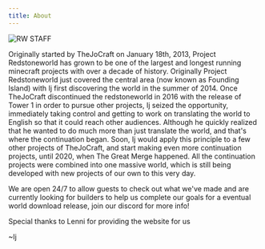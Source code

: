 ```yaml
---
title: About
---
```


![RW STAFF](https://static.planetminecraft.com/files/resource_media/screenshot/17877143.png)

Originally started by TheJoCraft on January 18th, 2013, Project Redstoneworld has grown to be one of the largest and longest running minecraft projects with over a decade of history. Originally Project Redstoneworld just covered the central area (now known as Founding Island) with Ij first discovering the world in the summer of 2014. Once TheJoCraft discontinued the redstoneworld in 2016 with the release of Tower 1 in order to pursue other projects, Ij seized the opportunity, immediately taking control and getting to work on translating the world to English so that it could reach other audiences. Although he quickly realized that he wanted to do much more than just translate the world, and that's where the continuation began. Soon, Ij would apply this principle to a few other projects of TheJoCraft, and start making even more continuation projects, until 2020, when The Great Merge happened. All the continuation projects were combined into one massive world, which is still being developed with new projects of our own to this very day. 

We are open 24/7 to allow guests to check out what we've made and are currently looking for builders to help us complete our goals for a eventual world download release, join our discord for more info!

Special thanks to Lenni for providing the website for us

~Ij
